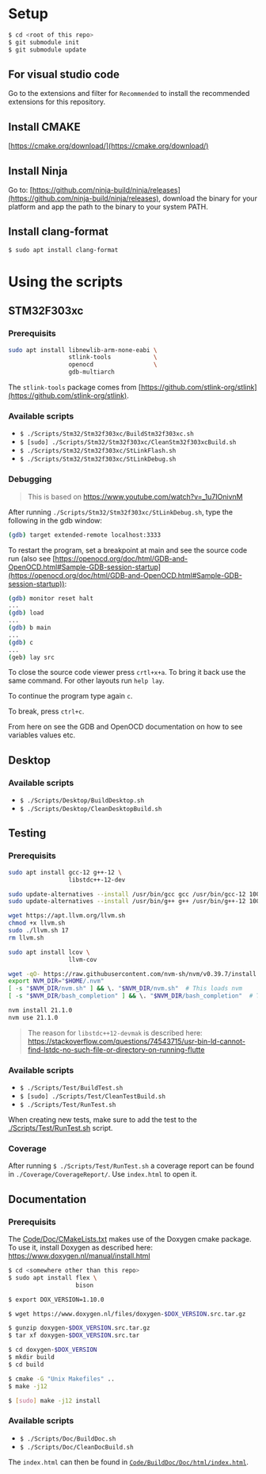 #

# Setup

```bash
$ cd <root of this repo>
$ git submodule init
$ git submodule update
```

## For visual studio code

Go to the extensions and filter for `Recommended` to install the recommended extensions for this repository.

## Install CMAKE

[https://cmake.org/download/](https://cmake.org/download/)

## Install Ninja

Go to: [https://github.com/ninja-build/ninja/releases](https://github.com/ninja-build/ninja/releases), download the binary for your platform and app the path to the binary to your system PATH.

## Install clang-format

```bash
$ sudo apt install clang-format
```

# Using the scripts

## STM32F303xc

### Prerequisits

```bash
sudo apt install libnewlib-arm-none-eabi \
                 stlink-tools            \
                 openocd                 \
                 gdb-multiarch
```

The `stlink-tools` package comes from [https://github.com/stlink-org/stlink](https://github.com/stlink-org/stlink).

### Available scripts

- `$ ./Scripts/Stm32/Stm32f303xc/BuildStm32f303xc.sh`
- `$ [sudo] ./Scripts/Stm32/Stm32f303xc/CleanStm32f303xcBuild.sh`
- `$ ./Scripts/Stm32/Stm32f303xc/StLinkFlash.sh`
- `$ ./Scripts/Stm32/Stm32f303xc/StLinkDebug.sh`

### Debugging

> This is based on https://www.youtube.com/watch?v=_1u7IOnivnM

After running `./Scripts/Stm32/Stm32f303xc/StLinkDebug.sh`, type the following in the gdb window:

```bash
(gdb) target extended-remote localhost:3333
```

To restart the program, set a breakpoint at main and see the source code run (also see [https://openocd.org/doc/html/GDB-and-OpenOCD.html#Sample-GDB-session-startup](https://openocd.org/doc/html/GDB-and-OpenOCD.html#Sample-GDB-session-startup)):

```bash
(gdb) monitor reset halt
...
(gdb) load
...
(gdb) b main
...
(gdb) c
...
(geb) lay src
```

To close the source code viewer press `crtl+x+a`. To bring it back use the same command. For other layouts run `help lay`.

To continue the program type again `c`.

To break, press `ctrl+c`.

From here on see the GDB and OpenOCD documentation on how to see variables values etc.

## Desktop

### Available scripts

- `$ ./Scripts/Desktop/BuildDesktop.sh`
- `$ ./Scripts/Desktop/CleanDesktopBuild.sh`

## Testing

### Prerequisits

```bash
sudo apt install gcc-12 g++-12 \
                 libstdc++-12-dev

sudo update-alternatives --install /usr/bin/gcc gcc /usr/bin/gcc-12 100
sudo update-alternatives --install /usr/bin/g++ g++ /usr/bin/g++-12 100

wget https://apt.llvm.org/llvm.sh
chmod +x llvm.sh
sudo ./llvm.sh 17
rm llvm.sh

sudo apt install lcov \
                 llvm-cov

wget -qO- https://raw.githubusercontent.com/nvm-sh/nvm/v0.39.7/install.sh | bash
export NVM_DIR="$HOME/.nvm"
[ -s "$NVM_DIR/nvm.sh" ] && \. "$NVM_DIR/nvm.sh"  # This loads nvm
[ -s "$NVM_DIR/bash_completion" ] && \. "$NVM_DIR/bash_completion"  # This loads nvm bash_completion

nvm install 21.1.0
nvm use 21.1.0
```

> The reason for `libstdc++12-devmak` is described here: https://stackoverflow.com/questions/74543715/usr-bin-ld-cannot-find-lstdc-no-such-file-or-directory-on-running-flutte

### Available scripts

- `$ ./Scripts/Test/BuildTest.sh`
- `$ [sudo] ./Scripts/Test/CleanTestBuild.sh`
- `$ ./Scripts/Test/RunTest.sh`

When creating new tests, make sure to add the test to the [./Scripts/Test/RunTest.sh](./Scripts/Test/RunTest.sh) script.

### Coverage

After running `$ ./Scripts/Test/RunTest.sh` a coverage report can be found in `./Coverage/CoverageReport/`. Use `index.html` to open it.

## Documentation

### Prerequisits

The [Code/Doc/CMakeLists.txt](../Code/Doc/CMakeLists.txt) makes use of the Doxygen cmake package. To use it, install Doxygen as described here: https://www.doxygen.nl/manual/install.html

```bash
$ cd <somewhere other than this repo>
$ sudo apt install flex \
                   bison

$ export DOX_VERSION=1.10.0

$ wget https://www.doxygen.nl/files/doxygen-$DOX_VERSION.src.tar.gz

$ gunzip doxygen-$DOX_VERSION.src.tar.gz
$ tar xf doxygen-$DOX_VERSION.src.tar

$ cd doxygen-$DOX_VERSION
$ mkdir build
$ cd build

$ cmake -G "Unix Makefiles" ..
$ make -j12

$ [sudo] make -j12 install
```

### Available scripts

- `$ ./Scripts/Doc/BuildDoc.sh`
- `$ ./Scripts/Doc/CleanDocBuild.sh`

The `index.html` can then be found in [`Code/BuildDoc/Doc/html/index.html`](Code/BuildDoc/Doc/html/index.html).
